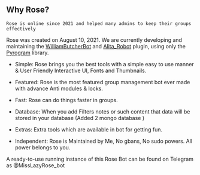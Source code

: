 ## Why Rose?
```
Rose is online since 2021 and helped many admins to keep their groups effectively
```

Rose was created on August 10, 2021. We are currently developing and maintaining the [WilliamButcherBot](https://github.com/thehamkercat/WilliamButcherBot) and [Alita_Robot](https://github.com/Divkix/Alita_Robot/) plugin, using only the [Pyrogram](https://docs.pyrogram.org/) library.

- Simple: Rose brings you the best tools with a simple easy to use manner & User Friendly Interactive UI, Fonts and Thumbnails. 

- Featured: Rose is the most featured group management bot ever made with advance Anti modules & locks.

- Fast: Rose can do things faster in groups.

- Database: When you add Filters notes or such content that data will be stored in your database (Added 2 mongo database )

- Extras: Extra tools which are available in bot for getting fun.

- Independent: Rose is Maintained by Me, No gbans, No sudo powers. All power belongs to you.

A ready-to-use running instance of this Rose Bot can be found on Telegram as @MissLazyRose_bot
